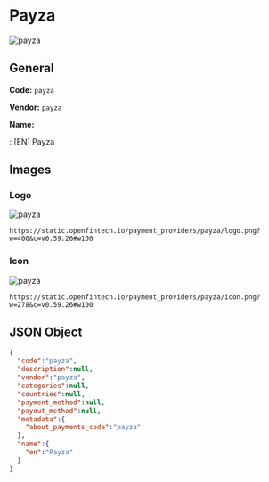 
# Payza 
![payza](https://static.openfintech.io/payment_providers/payza/logo.png?w=400&c=v0.59.26#w100)  

## General 
 
**Code:** `payza` 
 
**Vendor:** `payza` 
 
**Name:** 
 
:	[EN] Payza 
 

## Images 

### Logo 
 
![payza](https://static.openfintech.io/payment_providers/payza/logo.png?w=400&c=v0.59.26#w100)  

```
https://static.openfintech.io/payment_providers/payza/logo.png?w=400&c=v0.59.26#w100
```  

### Icon 
 
![payza](https://static.openfintech.io/payment_providers/payza/icon.png?w=278&c=v0.59.26#w100)  

```
https://static.openfintech.io/payment_providers/payza/icon.png?w=278&c=v0.59.26#w100
```  

## JSON Object 

```json
{
  "code":"payza",
  "description":null,
  "vendor":"payza",
  "categories":null,
  "countries":null,
  "payment_method":null,
  "payout_method":null,
  "metadata":{
    "about_payments_code":"payza"
  },
  "name":{
    "en":"Payza"
  }
}
```  
